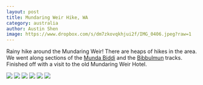 ```yaml
---
layout: post
title: Mundaring Weir Hike, WA
category: australia
author: Austin Shen
image: https://www.dropbox.com/s/dm7zkovqkhjui2f/IMG_0406.jpeg?raw=1
---
```

Rainy hike around the Mundaring Weir! There are heaps of hikes in the area. We went along sections of the [Munda Biddi](https://www.mundabiddi.org.au/) and the [Bibbulmun](https://www.bibbulmuntrack.org.au/) tracks. Finished off with a visit to the old Mundaring Weir Hotel.

<div class='gallery' style='align-items: center;'>
  <img src="https://www.dropbox.com/s/h6warj64glmhr3l/IMG_0400.jpeg?raw=1">
  <img src="https://www.dropbox.com/s/dm7zkovqkhjui2f/IMG_0406.jpeg?raw=1">
  <img src="https://www.dropbox.com/s/9il5bao7hizl0g5/IMG_0412.jpeg?raw=1">
  <img src="https://www.dropbox.com/s/fdnnousrwrq2x32/IMG_0421.jpeg?raw=1">
  <img src="https://www.dropbox.com/s/6kixrvjan0e951o/IMG_0442.jpeg?raw=1">
  <img src="https://www.dropbox.com/s/40llx0wlsq3nkdm/IMG_0443.jpeg?raw=1">
</div>
